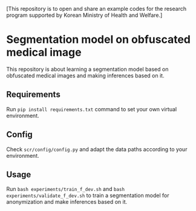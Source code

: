 [This repository is to open and share an example codes for the research program supported by Korean Ministry of Health and Welfare.]

# Segmentation model on obfuscated medical image
This repository is about learning a segmentation model based on obfuscated medical images 
and making inferences based on it. 

## Requirements
Run `pip install requirements.txt` command to set your own virtual environment.

## Config
Check `scr/config/config.py` and adapt the data paths according to your environment.

## Usage
Run `bash experiments/train_f_dev.sh` and `bash experiments/validate_f_dev.sh` to 
train a segmentation model for anonymization and make inferences based on it.

